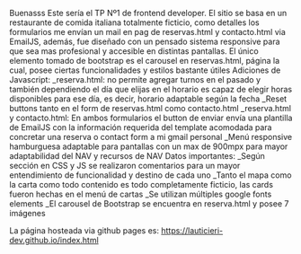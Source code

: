 Buenasss
Este sería el TP Nº1 de frontend developer. El sitio se basa en un restaurante de comida italiana totalmente ficticio, como detalles los formularios me envían un mail en pag de reservas.html y contacto.html via EmailJS, además, fue diseñado con un pensado
sistema responsive para que sea mas profesional y accesible en distintas pantallas.
El único elemento tomado de bootstrap es el carousel en reservas.html, página la cual, posee ciertas funcionalidades y estilos bastante útiles
Adiciones de Javascript:
_reserva.html: no permite agregar turnos en el pasado y también dependiendo el día que elijas en el horario es capaz de elegir horas disponibles para ese día, es decir, horario adaptable según la fecha
_Reset buttons tanto en el form de reservas.html como contacto.html
_reserva.html y contacto.html: En ambos formularios el button de enviar envía una plantilla de EmailJS con la información requerida del template acomodada para concretar una reserva o contact form a mi gmail personal
_Menú responsive hamburguesa adaptable para pantallas con un max de 900mpx para mayor adaptabilidad del NAV y recursos de NAV
Datos importantes:
_Según sección en CSS y JS se realizaron comentarios para un mayor entendimiento de funcionalidad y destino de cada uno
_Tanto el mapa como la carta como todo contenido es todo completamente ficticio, las cards fueron hechas en el menú de cartas
_Se utilizan múltiples google fonts elements
_El carousel de Bootstrap se encuentra en reserva.html y posee 7 imágenes

La página hosteada via github pages es: 
https://lauticieri-dev.github.io/index.html
